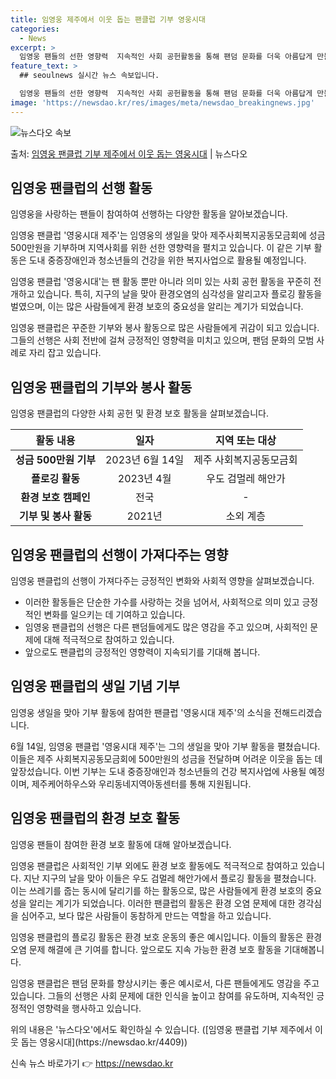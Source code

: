 ```yaml
---
title: 임영웅 제주에서 이웃 돕는 팬클럽 기부 영웅시대
categories:
  - News
excerpt: >
  임영웅 팬들의 선한 영향력  지속적인 사회 공헌활동을 통해 팬덤 문화를 더욱 아름답게 만들어 가는 임영웅 팬…
feature_text: >
  ## seoulnews 실시간 뉴스 속보입니다.

  임영웅 팬들의 선한 영향력  지속적인 사회 공헌활동을 통해 팬덤 문화를 더욱 아름답게 만들어 가는 임영웅 팬…
image: 'https://newsdao.kr/res/images/meta/newsdao_breakingnews.jpg'
---
```


![뉴스다오 속보](https://newsdao.kr/res/images/meta/newsdao_breakingnews.jpg)

<p>출처: <a href="https://newsdao.kr/4409" rel="dofollow">임영웅 팬클럽 기부 제주에서 이웃 돕는 영웅시대</a> | 뉴스다오</p>

<h2 data-ke-size="size26">임영웅 팬클럽의 선행 활동</h2>
임영웅을 사랑하는 팬들이 참여하여 선행하는 다양한 활동을 알아보겠습니다.

<p data-ke-size="size16">임영웅 팬클럽 '영웅시대 제주'는 임영웅의 생일을 맞아 제주사회복지공동모금회에 성금 500만원을 기부하며 지역사회를 위한 선한 영향력을 펼치고 있습니다. 이 같은 기부 활동은 도내 중증장애인과 청소년들의 건강을 위한 복지사업으로 활용될 예정입니다.</p>

<p data-ke-size="size16">임영웅 팬클럽 '영웅시대'는 팬 활동 뿐만 아니라 의미 있는 사회 공헌 활동을 꾸준히 전개하고 있습니다. 특히, 지구의 날을 맞아 환경오염의 심각성을 알리고자 플로깅 활동을 벌였으며, 이는 많은 사람들에게 환경 보호의 중요성을 알리는 계기가 되었습니다.</p>

<p data-ke-size="size16">임영웅 팬클럽은 꾸준한 기부와 봉사 활동으로 많은 사람들에게 귀감이 되고 있습니다. 그들의 선행은 사회 전반에 걸쳐 긍정적인 영향력을 미치고 있으며, 팬덤 문화의 모범 사례로 자리 잡고 있습니다.</p>

<h2 data-ke-size="size24">임영웅 팬클럽의 기부와 봉사 활동</h2>
임영웅 팬클럽의 다양한 사회 공헌 및 환경 보호 활동을 살펴보겠습니다.

<table>
	<thead>
		<tr>
			<th>활동 내용</th>
			<th>일자</th>
			<th>지역 또는 대상</th>
		</tr>
	</thead>
	<tbody>
		<tr>
			<td style="text-align: center; height: 17px;"><b>성금 500만원 기부</b></td>
			<td style="text-align: center; height: 17px;">2023년 6월 14일</td>
			<td style="text-align: center; height: 17px;">제주 사회복지공동모금회</td>
		</tr>
		<tr>
			<td style="text-align: center; height: 17px;"><b>플로깅 활동</b></td>
			<td style="text-align: center; height: 17px;">2023년 4월</td>
			<td style="text-align: center; height: 17px;">우도 검멀레 해안가</td>
		</tr>
		<tr>
			<td style="text-align: center; height: 17px;"><b>환경 보호 캠페인</b></td>
			<td style="text-align: center; height: 17px;">전국</td>
			<td style="text-align: center; height: 17px;">-</td>
		</tr>
		<tr>
			<td style="text-align: center; height: 17px;"><b>기부 및 봉사 활동</b></td>
			<td style="text-align: center; height: 17px;">2021년</td>
			<td style="text-align: center; height: 17px;">소외 계층</td>
		</tr>
	</tbody>
</table>

<h2 data-ke-size="size24">임영웅 팬클럽의 선행이 가져다주는 영향</h2>
임영웅 팬클럽의 선행이 가져다주는 긍정적인 변화와 사회적 영향을 살펴보겠습니다.

<ul>
	<li>이러한 활동들은 단순한 가수를 사랑하는 것을 넘어서, 사회적으로 의미 있고 긍정적인 변화를 일으키는 데 기여하고 있습니다.</li>
	<li>임영웅 팬클럽의 선행은 다른 팬덤들에게도 많은 영감을 주고 있으며, 사회적인 문제에 대해 적극적으로 참여하고 있습니다.</li>
	<li>앞으로도 팬클럽의 긍정적인 영향력이 지속되기를 기대해 봅니다.</li>
</ul>

<h2 data-ke-size="size24">임영웅 팬클럽의 생일 기념 기부</h2>
임영웅 생일을 맞아 기부 활동에 참여한 팬클럽 '영웅시대 제주'의 소식을 전해드리겠습니다.

<p data-ke-size="size16">6월 14일, 임영웅 팬클럽 '영웅시대 제주'는 그의 생일을 맞아 기부 활동을 펼쳤습니다. 이들은 제주 사회복지공동모금회에 500만원의 성금을 전달하며 어려운 이웃을 돕는 데 앞장섰습니다. 이번 기부는 도내 중증장애인과 청소년들의 건강 복지사업에 사용될 예정이며, 제주케어하우스와 우리동네지역아동센터를 통해 지원됩니다.</p>

<h2 data-ke-size="size24">임영웅 팬클럽의 환경 보호 활동</h2>
임영웅 팬들이 참여한 환경 보호 활동에 대해 알아보겠습니다.

<p data-ke-size="size16">임영웅 팬클럽은 사회적인 기부 외에도 환경 보호 활동에도 적극적으로 참여하고 있습니다. 지난 지구의 날을 맞아 이들은 우도 검멀레 해안가에서 플로깅 활동을 펼쳤습니다. 이는 쓰레기를 줍는 동시에 달리기를 하는 활동으로, 많은 사람들에게 환경 보호의 중요성을 알리는 계기가 되었습니다. 이러한 팬클럽의 활동은 환경 오염 문제에 대한 경각심을 심어주고, 보다 많은 사람들이 동참하게 만드는 역할을 하고 있습니다.</p>

<p data-ke-size="size16">임영웅 팬클럽의 플로깅 활동은 환경 보호 운동의 좋은 예시입니다. 이들의 활동은 환경 오염 문제 해결에 큰 기여를 합니다. 앞으로도 지속 가능한 환경 보호 활동을 기대해봅니다.</p>

<p data-ke-size="size16">임영웅 팬클럽은 팬덤 문화를 향상시키는 좋은 예시로서, 다른 팬들에게도 영감을 주고 있습니다. 그들의 선행은 사회 문제에 대한 인식을 높이고 참여를 유도하며, 지속적인 긍정적인 영향력을 행사하고 있습니다.</p>

<p data-ke-size="size16">위의 내용은 '뉴스다오'에서도 확인하실 수 있습니다. ([임영웅 팬클럽 기부 제주에서 이웃 돕는 영웅시대](https://newsdao.kr/4409))</p>

<p data-ke-size="size16"></p> 

신속 뉴스 바로가기 👉 <a href="https://newsdao.kr" rel="dofollow">https://newsdao.kr</a>



